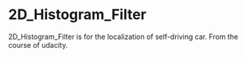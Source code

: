 # 2D_Histogram_Filter
2D_Histogram_Filter is for the localization of self-driving car.
From the course of udacity.
